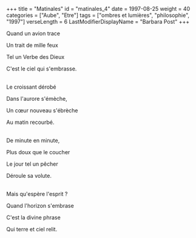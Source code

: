 +++
title = "Matinales"
id = "matinales_4"
date = 1997-08-25
weight = 40
categories = ["Aube", "Etre"]
tags = ["ombres et lumières", "philosophie", "1997"]
verseLength = 6
LastModifierDisplayName = "Barbara Post"
+++

Quand un avion trace

Un trait de mille feux

Tel un Verbe des Dieux

C'est le ciel qui s'embrasse.

 \
Le croissant dérobé

Dans l'aurore s'émèche,

Un cœur nouveau s'ébrèche

Au matin recourbé.

 \
De minute en minute,

Plus doux que le coucher

Le jour tel un pêcher

Déroule sa volute.

 \
Mais qu'espère l'esprit ?

Quand l'horizon s'embrase

C'est la divine phrase

Qui terre et ciel relit.
